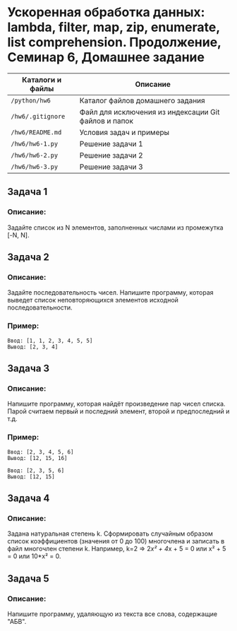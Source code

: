 # Ускоренная обработка данных: lambda, filter, map, zip, enumerate, list comprehension. Продолжение, Семинар 6, Домашнее задание

Каталоги и файлы  | Описание
------------------|-----------------------------------------------------
`/python/hw6`     | Каталог файлов домашнего задания
`/hw6/.gitignore` | Файл для исключения из индексации Git файлов и папок
`/hw6/README.md`  | Условия задач и примеры
`/hw6/hw6-1.py`   | Решение задачи 1
`/hw6/hw6-2.py`   | Решение задачи 2
`/hw6/hw6-3.py`   | Решение задачи 3

## Задача 1

### Описание:

Задайте список из N элементов, заполненных числами из промежутка [-N, N].

## Задача 2

### Описание:

Задайте последовательность чисел. Напишите программу, которая выведет список неповторяющихся элементов исходной последовательности.

### Пример:

```
Ввод: [1, 1, 2, 3, 4, 5, 5]
Вывод: [2, 3, 4]
```

## Задача 3

### Описание:

Напишите программу, которая найдёт произведение пар чисел списка. Парой считаем первый и последний элемент, второй и предпоследний и т.д.

### Пример:

```
Ввод: [2, 3, 4, 5, 6]
Вывод: [12, 15, 16]
```
```
Ввод: [2, 3, 5, 6]
Вывод: [12, 15]
```

## Задача 4

### Описание:

Задана натуральная степень k. Сформировать случайным образом список коэффициентов (значения от 0 до 100) многочлена и записать в файл многочлен степени k. Например, k=2 => 2*x² + 4*x + 5 = 0 или x² + 5 = 0 или 10*x² = 0.

## Задача 5

### Описание:

Напишите программу, удаляющую из текста все слова, содержащие "АБВ".

